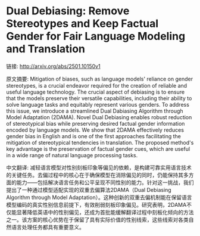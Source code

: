 # Dual Debiasing: Remove Stereotypes and Keep Factual Gender for Fair Language Modeling and Translation

链接: http://arxiv.org/abs/2501.10150v1

原文摘要:
Mitigation of biases, such as language models' reliance on gender
stereotypes, is a crucial endeavor required for the creation of reliable and
useful language technology. The crucial aspect of debiasing is to ensure that
the models preserve their versatile capabilities, including their ability to
solve language tasks and equitably represent various genders. To address this
issue, we introduce a streamlined Dual Dabiasing Algorithm through Model
Adaptation (2DAMA). Novel Dual Debiasing enables robust reduction of
stereotypical bias while preserving desired factual gender information encoded
by language models. We show that 2DAMA effectively reduces gender bias in
English and is one of the first approaches facilitating the mitigation of
stereotypical tendencies in translation. The proposed method's key advantage is
the preservation of factual gender cues, which are useful in a wide range of
natural language processing tasks.

中文翻译:
减轻语言模型对性别刻板印象等偏见的依赖，是构建可靠实用语言技术的关键任务。去偏过程中的核心在于确保模型在消除偏见的同时，仍能保持其多方面的能力——包括解决语言任务和公平呈现不同性别的能力。针对这一挑战，我们提出了一种通过模型适配实现的双重去偏算法2DAMA（Dual Debiasing Algorithm through Model Adaptation）。这种创新的双重去偏机制能在保留语言模型编码的真实性别信息前提下，有效削弱刻板印象偏见。研究表明，2DAMA不仅能显著降低英语中的性别偏见，还成为首批能缓解翻译过程中刻板化倾向的方法之一。该方案的核心优势在于保留了具有实际价值的性别线索，这些线索对各类自然语言处理任务都具有重要意义。
